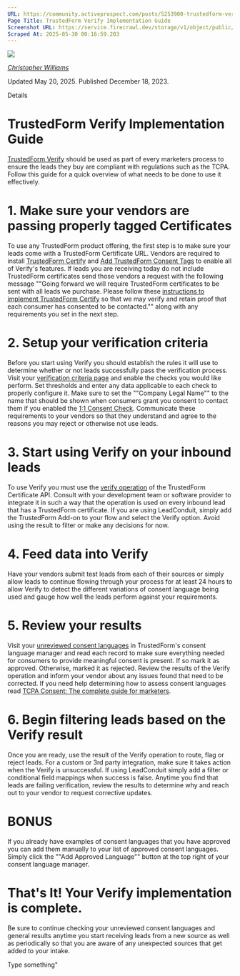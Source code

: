 ```yaml
---
URL: https://community.activeprospect.com/posts/5253900-trustedform-verify-implementation-guide
Page Title: TrustedForm Verify Implementation Guide
Screenshot URL: https://service.firecrawl.dev/storage/v1/object/public/media/screenshot-02c682fb-cd2d-4a5e-b73a-e9a70e36f147.png
Scraped At: 2025-05-30 00:16:59.203
---
```


[![](https://content2.bloomfire.com/avatars/users/1405246/thumb/thumbnail.png?f=1620827893&Expires=1748567764&Signature=k2EnCRpiTRmRjLWA5M8R7-Q~ePGyjTegalEZr1l2l~eMY7xFC2FmIo-9OVSnDVpY--Mbi82MQMtP34UG13foga8dMzBCQXPMx9xZ6rTZuOwK4GntN5kl6ltaJW5O5hfTxErw7QwuwLQQFZMhZXzzoxPST5FL4ufGvdNExAJJnrRC0j73E2QDrOgs~ZI-UT83wHw8JAC3dI4sJywxG-Sz8cB8e1bez~Lkv58sV9LFMjjG0AEtHKl9lnpZ18yXsHxZBPQHp93RW96Xf4nR3shGoGD54gzpAp0Fi~UM5eF4kPQBsi-BnI~SwbfUI1KMOXLzmlqBFq7S~atB-d8kmcDaXQ__&Key-Pair-Id=APKAIDFCFZ2UHE5LPIUA)](https://community.activeprospect.com/memberships/7846678-christopher-williams)

[_Christopher Williams_](https://community.activeprospect.com/memberships/7846678-christopher-williams)

Updated May 20, 2025. Published December 18, 2023.

Details

# TrustedForm Verify Implementation Guide

[TrustedForm Verify](https://community.activeprospect.com/posts/4918830-trustedform-verify) should be used as part of every marketers process to ensure the leads they buy are compliant with regulations such as the TCPA. Follow this guide for a quick overview of what needs to be done to use it effectively.

# 1\. Make sure your vendors are passing properly tagged Certificates

To use any TrustedForm product offering, the first step is to make sure your leads come with a TrustedForm Certificate URL. Vendors are required to install [TrustedForm Certify](https://activeprospect.com/trustedform/certify?_gl=1*1a7we61*_gcl_aw*R0NMLjE3NDIyMzA3MzQuQ2owS0NRandrTi0tQmhEa0FSSXNBRF9tbklwSUViTEIwcDRvYkpLN0VIOTZtc3Q4d3NaSFJFVmktZEsxaE9odDFoNkd1aTRMV0pJYXZKMGFBZy1fRUFMd193Y0I.*_gcl_au*MjExMTczODE4OC4xNzQ2NDU0Njc4LjU3ODUxOTg4LjE3NDcwNjkwMTguMTc0NzA2OTAyMA..*_ga*OTA3MjA4OTIuMTY5OTQxNDgwMg..*_ga_QHXBV6N7D1*czE3NDc3NTg2ODUkbzg5JGcxJHQxNzQ3NzYyOTQxJGozNyRsMCRoMjAxNzQ1MDc2NiRkVi1DWGhDbFBDUmpzYzhTeVIzTGo5UGxmRzBVUHZVZ1pyUQ..) and [Add TrustedForm Consent Tags](https://developers.activeprospect.com/docs/trustedform/consent-tagging) to enable all of Verify's features. If leads you are receiving today do not include TrustedForm certificates send those vendors a request with the following message ""Going forward we will require TrustedForm certificates to be sent with all leads we purchase. Please follow these [instructions to implement TrustedForm Certify](https://developers.activeprospect.com/docs/trustedform/implementing-trustedform-certify/) so that we may verify and retain proof that each consumer has consented to be contacted."" along with any requirements you set in the next step.

# 2\. Setup your verification criteria

Before you start using Verify you should establish the rules it will use to determine whether or not leads successfully pass the verification process. Visit your [verification criteria page](https://app.trustedform.com/verification_criteria?__hstc=41051389.86c7248b31df171b527bbdb20070d4fa.1748564213681.1748564213681.1748564213681.1&__hssc=41051389.1.1748564213681&__hsfp=3707738794) and enable the checks you would like perform. Set thresholds and enter any data applicable to each check to properly configure it. Make sure to set the ""Company Legal Name"" to the name that should be shown when consumers grant you consent to contact them if you enabled the [1:1 Consent Check](https://community.activeprospect.com/posts/5471724-trustedform-verify-1-1-consent-check). Communicate these requirements to your vendors so that they understand and agree to the reasons you may reject or otherwise not use leads.

# 3\. Start using Verify on your inbound leads

To use Verify you must use the [verify operation](https://developers.activeprospect.com/docs/trustedform/api/v4.0/tag/Verify/) of the TrustedForm Certificate API. Consult with your development team or software provider to integrate it in such a way that the operation is used on every inbound lead that has a TrustedForm certificate. If you are using LeadConduit, simply add the TrustedForm Add-on to your flow and select the Verify option. Avoid using the result to filter or make any decisions for now.

# 4\. Feed data into Verify

Have your vendors submit test leads from each of their sources or simply allow leads to continue flowing through your process for at least 24 hours to allow Verify to detect the different variations of consent language being used and gauge how well the leads perform against your requirements.

# 5\. Review your results

Visit your [unreviewed consent languages](https://app.trustedform.com/consent_languages/unreviewed?__hstc=41051389.86c7248b31df171b527bbdb20070d4fa.1748564213681.1748564213681.1748564213681.1&__hssc=41051389.1.1748564213681&__hsfp=3707738794) in TrustedForm's consent language manager and read each record to make sure everything needed for consumers to provide meaningful consent is present. If so mark it as approved. Otherwise, marked it as rejected. Review the results of the Verify operation and inform your vendor about any issues found that need to be corrected. If you need help determining how to assess consent languages read [TCPA Consent: The complete guide for marketers](https://activeprospect.com/blog/tcpa-consent/).

# 6\. Begin filtering leads based on the Verify result

Once you are ready, use the result of the Verify operation to route, flag or reject leads. For a custom or 3rd party integration, make sure it takes action when the Verify is unsuccessful. If using LeadConduit simply add a filter or conditional field mappings when success is false. Anytime you find that leads are failing verification, review the results to determine why and reach out to your vendor to request corrective updates.

# BONUS

If you already have examples of consent languages that you have approved you can add them manually to your list of approved consent languages. Simply click the ""Add Approved Language"" button at the top right of your consent language manager.

# That's It! Your Verify implementation is complete.

Be sure to continue checking your unreviewed consent languages and general results anytime you start receiving leads from a new source as well as periodically so that you are aware of any unexpected sources that get added to your intake.

Type something"

